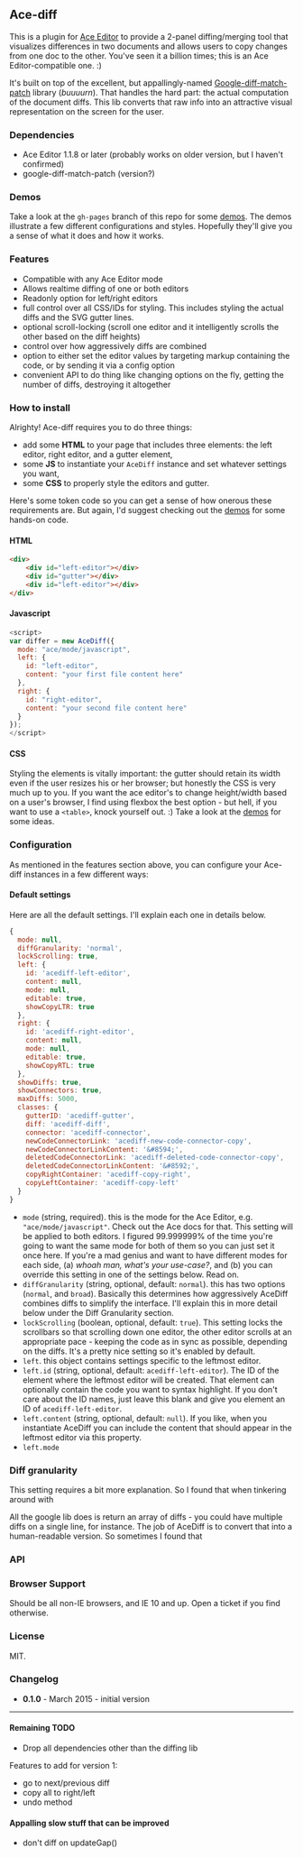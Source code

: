 ## Ace-diff

This is a plugin for [Ace Editor](http://ace.c9.io/) to provide a 2-panel diffing/merging tool that visualizes
differences in two documents and allows users to copy changes from one doc to the other. You've seen it a billion
times; this is an Ace Editor-compatible one. :)

It's built on top of the excellent, but appallingly-named [Google-diff-match-patch](https://code.google.com/p/google-diff-match-patch/)
library (*buuuurn*). That handles the hard part: the actual computation of the document diffs. This lib converts
that raw info into an attractive visual representation on the screen for the user.


### Dependencies

- Ace Editor 1.1.8 or later (probably works on older version, but I haven't confirmed)
- google-diff-match-patch (version?)


### Demos

Take a look at the `gh-pages` branch of this repo for some [demos](http://benkeen.github.io/ace-diff/). The demos
illustrate a few different configurations and styles. Hopefully they'll give you a sense of what it does and how
it works.


### Features

- Compatible with any Ace Editor mode
- Allows realtime diffing of one or both editors
- Readonly option for left/right editors
- full control over all CSS/IDs for styling. This includes styling the actual diffs and the SVG gutter lines.
- optional scroll-locking (scroll one editor and it intelligently scrolls the other based on the diff heights)
- control over how aggressively diffs are combined
- option to either set the editor values by targeting markup containing the code, or by sending it via a config option
- convenient API to do thing like changing options on the fly, getting the number of diffs, destroying it altogether


### How to install

Alrighty! Ace-diff requires you to do three things:
- add some **HTML** to your page that includes three elements: the left editor, right editor, and a gutter element,
- some **JS** to instantiate your `AceDiff` instance and set whatever settings you want,
- some **CSS** to properly style the editors and gutter.

Here's some token code so you can get a sense of how onerous these requirements are. But again, I'd suggest checking
out the [demos](http://benkeen.github.io/ace-diff/) for some hands-on code.

#### HTML

```html
<div>
    <div id="left-editor"></div>
    <div id="gutter"></div>
    <div id="left-editor"></div>
</div>
```

#### Javascript

```javascript
<script>
var differ = new AceDiff({
  mode: "ace/mode/javascript",
  left: {
    id: "left-editor",
    content: "your first file content here"
  },
  right: {
    id: "right-editor",
    content: "your second file content here"
  }
});
</script>
```

#### CSS

Styling the elements is vitally important: the gutter should retain its width even if the user resizes his or her
browser; but honestly the CSS is very much up to you. If you want the ace editor's to change height/width based on a
user's browser, I find using flexbox the best option - but hell, if you want to use a `<table>`, knock yourself out. :)
Take a look at the [demos](http://benkeen.github.io/ace-diff/) for some ideas.


### Configuration

As mentioned in the features section above, you can configure your Ace-diff instances in a few different ways:


#### Default settings

Here are all the default settings. I'll explain each one in details below.

```javascript
{
  mode: null,
  diffGranularity: 'normal',
  lockScrolling: true,
  left: {
    id: 'acediff-left-editor',
    content: null,
    mode: null,
    editable: true,
    showCopyLTR: true
  },
  right: {
    id: 'acediff-right-editor',
    content: null,
    mode: null,
    editable: true,
    showCopyRTL: true
  },
  showDiffs: true,
  showConnectors: true,
  maxDiffs: 5000,
  classes: {
    gutterID: 'acediff-gutter',
    diff: 'acediff-diff',
    connector: 'acediff-connector',
    newCodeConnectorLink: 'acediff-new-code-connector-copy',
    newCodeConnectorLinkContent: '&#8594;',
    deletedCodeConnectorLink: 'acediff-deleted-code-connector-copy',
    deletedCodeConnectorLinkContent: '&#8592;',
    copyRightContainer: 'acediff-copy-right',
    copyLeftContainer: 'acediff-copy-left'
  }
}
```

- `mode` (string, required). this is the mode for the Ace Editor, e.g. `"ace/mode/javascript"`. Check out the Ace docs for that. This setting
will be applied to both editors. I figured 99.999999% of the time you're going to want the same mode for both of them so
you can just set it once here. If you're a mad genius and want to have different modes for each side, (a) *whoah man,
what's your use-case?*, and (b) you can override this setting in one of the settings below. Read on.
- `diffGranularity` (string, optional, default: `normal`). this has two options (`normal`, and `broad`). Basically this determines how
aggressively AceDiff combines diffs to simplify the interface. I'll explain this in more detail below under the Diff
Granularity section.
- `lockScrolling` (boolean, optional, default: `true`). This setting locks the scrollbars so that scrolling down one
editor, the other editor scrolls at an appropriate pace - keeping the code as in sync as possible, depending on the
diffs. It's a pretty nice setting so it's enabled by default.
- `left`. this object contains settings specific to the leftmost editor.
- `left.id` (string, optional, default: `acediff-left-editor`). The ID of the element where the leftmost editor will be
created. That element can optionally contain the code you want to syntax highlight. If you don't care about the ID names,
just leave this blank and give you element an ID of `acediff-left-editor`.
- `left.content` (string, optional, default: `null`). If you like, when you instantiate AceDiff you can include the content
that should appear in the leftmost editor via this property.
- `left.mode` 


### Diff granularity

This setting requires a bit more explanation. So I found that when tinkering around with

All the google lib does is return an array of diffs - you could have multiple diffs on a single line, for instance. The
job of AceDiff is to convert that into a human-readable version. So sometimes I found that



### API




### Browser Support

Should be all non-IE browsers, and IE 10 and up. Open a ticket if you find otherwise.


### License

MIT.


### Changelog

- **0.1.0** - March 2015 - initial version



___________________


#### Remaining TODO
- Drop all dependencies other than the diffing lib

Features to add for version 1:
- go to next/previous diff
- copy all to right/left
- undo method

#### Appalling slow stuff that can be improved
- don't diff on updateGap()
